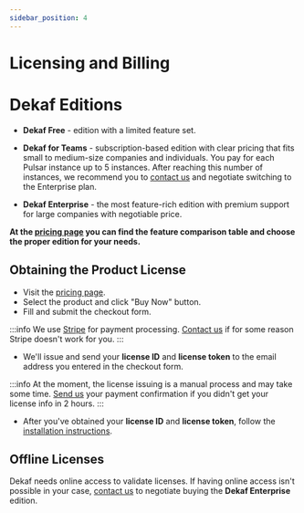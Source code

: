```yaml
---
sidebar_position: 4
---
```


# Licensing and Billing

# Dekaf Editions

- **Dekaf Free** - edition with a limited feature set.

- **Dekaf for Teams** - subscription-based edition with clear pricing that fits small to medium-size companies and individuals.
  You pay for each Pulsar instance up to 5 instances. After reaching this number of instances, we recommend you to [contact us](/support) and negotiate switching to the Enterprise plan.

- **Dekaf Enterprise** - the most feature-rich edition with premium support for large companies with negotiable price.

**At the [pricing page](/pricing) you can find the feature comparison table and choose the proper edition for your needs.**

## Obtaining the Product License

- Visit the [pricing page](/pricing).
- Select the product and click "Buy Now" button.
- Fill and submit the checkout form.

:::info
  We use [Stripe](https://stripe.com) for payment processing. [Contact us](/support) if for some reason Stripe doesn't work for you.
:::

- We'll issue and send your **license ID** and **license token** to the email address you entered in the checkout form.

:::info
At the moment, the license issuing is a manual process and may take some time. [Send us](/support) your payment confirmation if you didn't get your license info in 2 hours.
:::

- After you've obtained your **license ID** and **license token**, follow the [installation instructions](/docs/install).


## Offline Licenses

Dekaf needs online access to validate licenses.
If having online access isn't possible in your case, [contact us](./support) to negotiate buying the **Dekaf Enterprise** edition.
